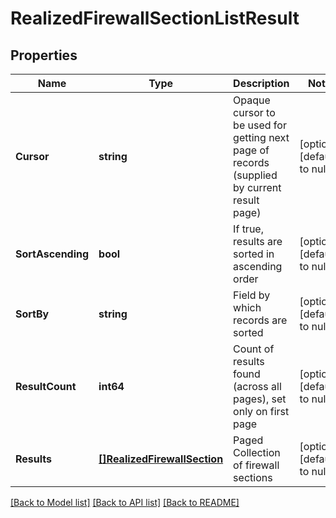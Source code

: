 # RealizedFirewallSectionListResult

## Properties
Name | Type | Description | Notes
------------ | ------------- | ------------- | -------------
**Cursor** | **string** | Opaque cursor to be used for getting next page of records (supplied by current result page) | [optional] [default to null]
**SortAscending** | **bool** | If true, results are sorted in ascending order | [optional] [default to null]
**SortBy** | **string** | Field by which records are sorted | [optional] [default to null]
**ResultCount** | **int64** | Count of results found (across all pages), set only on first page | [optional] [default to null]
**Results** | [**[]RealizedFirewallSection**](RealizedFirewallSection.md) | Paged Collection of firewall sections | [optional] [default to null]

[[Back to Model list]](../README.md#documentation-for-models) [[Back to API list]](../README.md#documentation-for-api-endpoints) [[Back to README]](../README.md)


